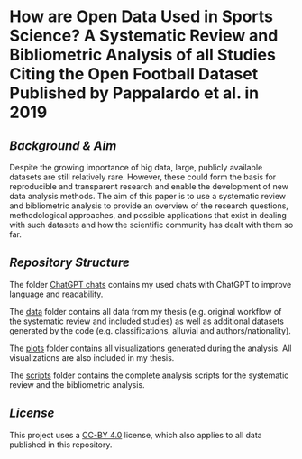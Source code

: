# **How are Open Data Used in Sports Science? A Systematic Review and Bibliometric Analysis of all Studies Citing the Open Football Dataset Published by Pappalardo et al. in 2019**

## *Background & Aim*
Despite the growing importance of big data, large, publicly available datasets are still relatively rare. However, these could form the basis for reproducible and transparent research and enable the development of new data analysis methods. 
The aim of this paper is to use a systematic review and bibliometric analysis to provide an overview of the research questions, methodological approaches, and possible applications that exist in dealing with such datasets and how the scientific community has dealt with them so far. 

## *Repository Structure*
The folder [ChatGPT chats](/ChatGPTchats) contains my used chats with ChatGPT to improve language and readability.

The [data](/data) folder contains all data from my thesis (e.g. original workflow of the systematic review and included studies) as well as additional datasets generated by the code (e.g. classifications, alluvial and authors/nationality).

The [plots](/plots) folder contains all visualizations generated during the analysis. All visualizations are also included in my thesis. 

The [scripts](/scripts) folder contains the complete analysis scripts for the systematic review and the bibliometric analysis. 

## *License*
This project uses a [CC-BY 4.0](https://creativecommons.org/licenses/by/4.0/) license, which also applies to all data published in this repository.
